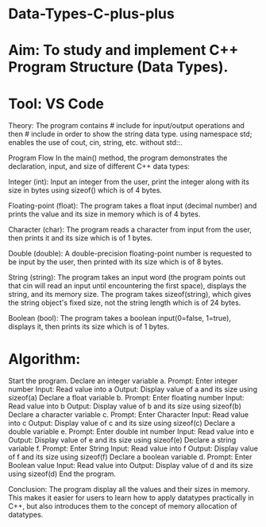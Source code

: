 # Data-Types-C-plus-plus

# Aim: To study and implement C++ Program Structure (Data Types).

# Tool: VS Code

Theory: The program contains # include for input/output operations and then # include in order to show the string data type. using namespace std; enables the use of cout, cin, string, etc. without std::.

Program Flow In the main() method, the program demonstrates the declaration, input, and size of different C++ data types:

Integer (int): Input an integer from the user, print the integer along with its size in bytes using sizeof() which is of 4 bytes.

Floating-point (float): The program takes a float input (decimal number) and prints the value and its size in memory which is of 4 bytes.

Character (char): The program reads a character from input from the user, then prints it and its size which is of 1 bytes.

Double (double): A double-precision floating-point number is requested to be input by the user, then printed with its size which is of 8 bytes.

String (string): The program takes an input word (the program points out that cin will read an input until encountering the first space), displays the string, and its memory size. The program takes sizeof(string), which gives the string object's fixed size, not the string length which is of 24 bytes.

Boolean (bool): The program takes a boolean input(0=false, 1=true), displays it, then prints its size which is of 1 bytes.

# Algorithm:

Start the program. Declare an integer variable a. Prompt: Enter integer number Input: Read value into a Output: Display value of a and its size using sizeof(a) Declare a float variable b. Prompt: Enter floating number Input: Read value into b Output: Display value of b and its size using sizeof(b) Declare a character variable c. Prompt: Enter Character Input: Read value into c Output: Display value of c and its size using sizeof(c) Declare a double variable e. Prompt: Enter double int number Input: Read value into e Output: Display value of e and its size using sizeof(e) Declare a string variable f. Prompt: Enter String Input: Read value into f Output: Display value of f and its size using sizeof(f) Declare a boolean variable d. Prompt: Enter Boolean value Input: Read value into Output: Display value of d and its size using sizeof(d) End the program.

Conclusion: The program display all the values and their sizes in memory. This makes it easier for users to learn how to apply datatypes practically in C++, but also introduces them to the concept of memory allocation of datatypes.

